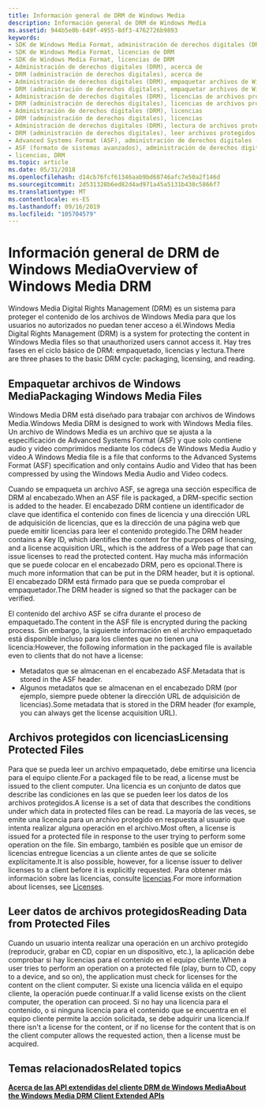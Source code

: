 ```yaml
---
title: Información general de DRM de Windows Media
description: Información general de DRM de Windows Media
ms.assetid: 944b5e0b-649f-4955-8df3-4762726b9893
keywords:
- SDK de Windows Media Format, administración de derechos digitales (DRM)
- SDK de Windows Media Format, licencias de DRM
- SDK de Windows Media Format, licencias de DRM
- Administración de derechos digitales (DRM), acerca de
- DRM (administración de derechos digitales), acerca de
- Administración de derechos digitales (DRM), empaquetar archivos de Windows Media
- DRM (administración de derechos digitales), empaquetar archivos de Windows Media
- Administración de derechos digitales (DRM), licencias de archivos protegidos
- DRM (administración de derechos digitales), licencias de archivos protegidos
- Administración de derechos digitales (DRM), licencias
- DRM (administración de derechos digitales), licencias
- Administración de derechos digitales (DRM), lectura de archivos protegidos
- DRM (administración de derechos digitales), leer archivos protegidos
- Advanced Systems Format (ASF), administración de derechos digitales (DRM)
- ASF (formato de sistemas avanzados), administración de derechos digitales (DRM)
- licencias, DRM
ms.topic: article
ms.date: 05/31/2018
ms.openlocfilehash: d14cb76fcf61346aab9bd68746afc7e50a2f146d
ms.sourcegitcommit: 2d531328b6ed82d4ad971a45a5131b430c5866f7
ms.translationtype: MT
ms.contentlocale: es-ES
ms.lasthandoff: 09/16/2019
ms.locfileid: "105704579"
---
```

# <a name="overview-of-windows-media-drm"></a><span data-ttu-id="360ef-119">Información general de DRM de Windows Media</span><span class="sxs-lookup"><span data-stu-id="360ef-119">Overview of Windows Media DRM</span></span>

<span data-ttu-id="360ef-120">Windows Media Digital Rights Management (DRM) es un sistema para proteger el contenido de los archivos de Windows Media para que los usuarios no autorizados no puedan tener acceso a él.</span><span class="sxs-lookup"><span data-stu-id="360ef-120">Windows Media Digital Rights Management (DRM) is a system for protecting the content in Windows Media files so that unauthorized users cannot access it.</span></span> <span data-ttu-id="360ef-121">Hay tres fases en el ciclo básico de DRM: empaquetado, licencias y lectura.</span><span class="sxs-lookup"><span data-stu-id="360ef-121">There are three phases to the basic DRM cycle: packaging, licensing, and reading.</span></span>

## <a name="packaging-windows-media-files"></a><span data-ttu-id="360ef-122">Empaquetar archivos de Windows Media</span><span class="sxs-lookup"><span data-stu-id="360ef-122">Packaging Windows Media Files</span></span>

<span data-ttu-id="360ef-123">Windows Media DRM está diseñado para trabajar con archivos de Windows Media.</span><span class="sxs-lookup"><span data-stu-id="360ef-123">Windows Media DRM is designed to work with Windows Media files.</span></span> <span data-ttu-id="360ef-124">Un archivo de Windows Media es un archivo que se ajusta a la especificación de Advanced Systems Format (ASF) y que solo contiene audio y vídeo comprimidos mediante los códecs de Windows Media Audio y vídeo.</span><span class="sxs-lookup"><span data-stu-id="360ef-124">A Windows Media file is a file that conforms to the Advanced Systems Format (ASF) specification and only contains Audio and Video that has been compressed by using the Windows Media Audio and Video codecs.</span></span>

<span data-ttu-id="360ef-125">Cuando se empaqueta un archivo ASF, se agrega una sección específica de DRM al encabezado.</span><span class="sxs-lookup"><span data-stu-id="360ef-125">When an ASF file is packaged, a DRM-specific section is added to the header.</span></span> <span data-ttu-id="360ef-126">El encabezado DRM contiene un identificador de clave que identifica el contenido con fines de licencia y una dirección URL de adquisición de licencias, que es la dirección de una página web que puede emitir licencias para leer el contenido protegido.</span><span class="sxs-lookup"><span data-stu-id="360ef-126">The DRM header contains a Key ID, which identifies the content for the purposes of licensing, and a license acquisition URL, which is the address of a Web page that can issue licenses to read the protected content.</span></span> <span data-ttu-id="360ef-127">Hay mucha más información que se puede colocar en el encabezado DRM, pero es opcional.</span><span class="sxs-lookup"><span data-stu-id="360ef-127">There is much more information that can be put in the DRM header, but it is optional.</span></span> <span data-ttu-id="360ef-128">El encabezado DRM está firmado para que se pueda comprobar el empaquetador.</span><span class="sxs-lookup"><span data-stu-id="360ef-128">The DRM header is signed so that the packager can be verified.</span></span>

<span data-ttu-id="360ef-129">El contenido del archivo ASF se cifra durante el proceso de empaquetado.</span><span class="sxs-lookup"><span data-stu-id="360ef-129">The content in the ASF file is encrypted during the packing process.</span></span> <span data-ttu-id="360ef-130">Sin embargo, la siguiente información en el archivo empaquetado está disponible incluso para los clientes que no tienen una licencia:</span><span class="sxs-lookup"><span data-stu-id="360ef-130">However, the following information in the packaged file is available even to clients that do not have a license:</span></span>

-   <span data-ttu-id="360ef-131">Metadatos que se almacenan en el encabezado ASF.</span><span class="sxs-lookup"><span data-stu-id="360ef-131">Metadata that is stored in the ASF header.</span></span>
-   <span data-ttu-id="360ef-132">Algunos metadatos que se almacenan en el encabezado DRM (por ejemplo, siempre puede obtener la dirección URL de adquisición de licencias).</span><span class="sxs-lookup"><span data-stu-id="360ef-132">Some metadata that is stored in the DRM header (for example, you can always get the license acquisition URL).</span></span>

## <a name="licensing-protected-files"></a><span data-ttu-id="360ef-133">Archivos protegidos con licencias</span><span class="sxs-lookup"><span data-stu-id="360ef-133">Licensing Protected Files</span></span>

<span data-ttu-id="360ef-134">Para que se pueda leer un archivo empaquetado, debe emitirse una licencia para el equipo cliente.</span><span class="sxs-lookup"><span data-stu-id="360ef-134">For a packaged file to be read, a license must be issued to the client computer.</span></span> <span data-ttu-id="360ef-135">Una licencia es un conjunto de datos que describe las condiciones en las que se pueden leer los datos de los archivos protegidos.</span><span class="sxs-lookup"><span data-stu-id="360ef-135">A license is a set of data that describes the conditions under which data in protected files can be read.</span></span> <span data-ttu-id="360ef-136">La mayoría de las veces, se emite una licencia para un archivo protegido en respuesta al usuario que intenta realizar alguna operación en el archivo.</span><span class="sxs-lookup"><span data-stu-id="360ef-136">Most often, a license is issued for a protected file in response to the user trying to perform some operation on the file.</span></span> <span data-ttu-id="360ef-137">Sin embargo, también es posible que un emisor de licencias entregue licencias a un cliente antes de que se solicite explícitamente.</span><span class="sxs-lookup"><span data-stu-id="360ef-137">It is also possible, however, for a license issuer to deliver licenses to a client before it is explicitly requested.</span></span> <span data-ttu-id="360ef-138">Para obtener más información sobre las licencias, consulte [licencias](licenses.md).</span><span class="sxs-lookup"><span data-stu-id="360ef-138">For more information about licenses, see [Licenses](licenses.md).</span></span>

## <a name="reading-data-from-protected-files"></a><span data-ttu-id="360ef-139">Leer datos de archivos protegidos</span><span class="sxs-lookup"><span data-stu-id="360ef-139">Reading Data from Protected Files</span></span>

<span data-ttu-id="360ef-140">Cuando un usuario intenta realizar una operación en un archivo protegido (reproducir, grabar en CD, copiar en un dispositivo, etc.), la aplicación debe comprobar si hay licencias para el contenido en el equipo cliente.</span><span class="sxs-lookup"><span data-stu-id="360ef-140">When a user tries to perform an operation on a protected file (play, burn to CD, copy to a device, and so on), the application must check for licenses for the content on the client computer.</span></span> <span data-ttu-id="360ef-141">Si existe una licencia válida en el equipo cliente, la operación puede continuar.</span><span class="sxs-lookup"><span data-stu-id="360ef-141">If a valid license exists on the client computer, the operation can proceed.</span></span> <span data-ttu-id="360ef-142">Si no hay una licencia para el contenido, o si ninguna licencia para el contenido que se encuentra en el equipo cliente permite la acción solicitada, se debe adquirir una licencia.</span><span class="sxs-lookup"><span data-stu-id="360ef-142">If there isn't a license for the content, or if no license for the content that is on the client computer allows the requested action, then a license must be acquired.</span></span>

## <a name="related-topics"></a><span data-ttu-id="360ef-143">Temas relacionados</span><span class="sxs-lookup"><span data-stu-id="360ef-143">Related topics</span></span>

<dl> <dt>

[<span data-ttu-id="360ef-144">**Acerca de las API extendidas del cliente DRM de Windows Media**</span><span class="sxs-lookup"><span data-stu-id="360ef-144">**About the Windows Media DRM Client Extended APIs**</span></span>](about-the-windows-media-drm-client-extended-apis.md)
</dt> </dl>

 

 




